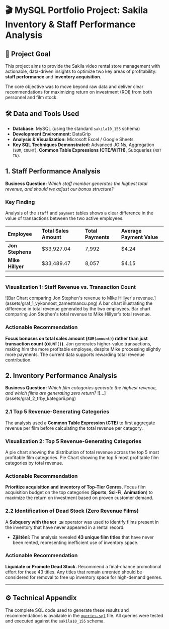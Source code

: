 # 🎬 MySQL Portfolio Project: Sakila Inventory & Staff Performance Analysis

## 🎯 Project Goal

This project aims to provide the Sakila video rental store management with actionable, data-driven insights to optimize two key areas of profitability: **staff performance** and **inventory acquisition**.

The core objective was to move beyond raw data and deliver clear recommendations for maximizing return on investment (ROI) from both personnel and film stock.

## 🛠️ Data and Tools Used

* **Database:** MySQL (using the standard `sakila10_155` schema)  
* **Development Environment:** DataGrip  
* **Analysis & Visualization:** Microsoft Excel / Google Sheets  
* **Key SQL Techniques Demonstrated:** Advanced JOINs, Aggregation (`SUM`, `COUNT`), **Common Table Expressions (CTE/WITH)**, Subqueries (`NOT IN`).

## 1\. Staff Performance Analysis

**Business Question:** *Which staff member generates the highest total revenue, and should we adjust our bonus structure?*

### Key Finding

Analysis of the `staff` and `payment` tables shows a clear difference in the value of transactions between the two active employees.

| Employee | Total Sales Amount | Total Payments | Average Payment Value |
| :---- | :---- | :---- | :---- |
| **Jon Stephens** | $33,927.04 | 7,992 | $4.24 |
| **Mike Hillyer** | $33,489.47 | 8,057 | $4.15 |

---

### Visualization 1: Staff Revenue vs. Transaction Count
![Bar Chart comparing Jon Stephen's revenue to Mike Hillyer's revenue.] (assets/graf_1_vykonnost_zamestnancu.png)
A bar chart illustrating the difference in total revenue generated by the two employees. Bar chart comparing Jon Stephen's total revenue to Mike Hillyer's total revenue.

### Actionable Recommendation

**Focus bonuses on total sales amount (`SUM(amount)`) rather than just transaction count (`COUNT()`).** Jon generates higher-value transactions, making him the more profitable employee, despite Mike processing slightly more payments. The current data supports rewarding total revenue contribution.

## 2\. Inventory Performance Analysis

**Business Question:** *Which film categories generate the highest revenue, and which films are generating zero return?*
![...] (assets/graf_2_trby_kategorii.png)

### 2.1 Top 5 Revenue-Generating Categories

The analysis used a **Common Table Expression (CTE)** to first aggregate revenue per film before calculating the total revenue per category.

### Visualization 2: Top 5 Revenue-Generating Categories

A pie chart showing the distribution of total revenue across the top 5 most profitable film categories. Pie Chart showing the top 5 most profitable film categories by total revenue.

### Actionable Recommendation

**Prioritize acquisition and inventory of Top-Tier Genres.** Focus film acquisition budget on the top categories (**Sports**, **Sci-Fi**, **Animation**) to maximize the return on investment based on proven customer demand.

### 2.2 Identification of Dead Stock (Zero Revenue Films)

A **Subquery with the `NOT IN`** operator was used to identify films present in the inventory that have never appeared in a rental record.

* **Zjištění:** The analysis revealed **43 unique film titles** that have never been rented, representing inefficient use of inventory space.

### Actionable Recommendation

**Liquidate or Promote Dead Stock.** Recommend a final-chance promotional effort for these 43 titles. Any titles that remain unrented should be considered for removal to free up inventory space for high-demand genres.

---

## ⚙️ Technical Appendix

The complete SQL code used to generate these results and recommendations is available in the [`queries.sql`](http://queries.sql) file. All queries were tested and executed against the `sakila10_155` schema.  
